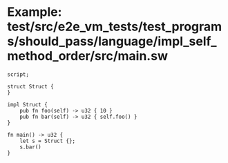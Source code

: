 # Example: test/src/e2e_vm_tests/test_programs/should_pass/language/impl_self_method_order/src/main.sw

```sway
script;

struct Struct {
}

impl Struct {
    pub fn foo(self) -> u32 { 10 }
    pub fn bar(self) -> u32 { self.foo() }
}

fn main() -> u32 {
    let s = Struct {};
    s.bar()
}

```
